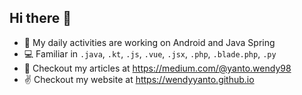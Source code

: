 ## Hi there 👋

- 📱 My daily activities are working on Android and Java Spring 
- 💻 Familiar in `.java`, `.kt`, `.js`, `.vue`, `.jsx`, `.php`, `.blade.php`, `.py`
- 📜 Checkout my articles at https://medium.com/@yanto.wendy98
- ✌️ Checkout my website at https://wendyyanto.github.io

